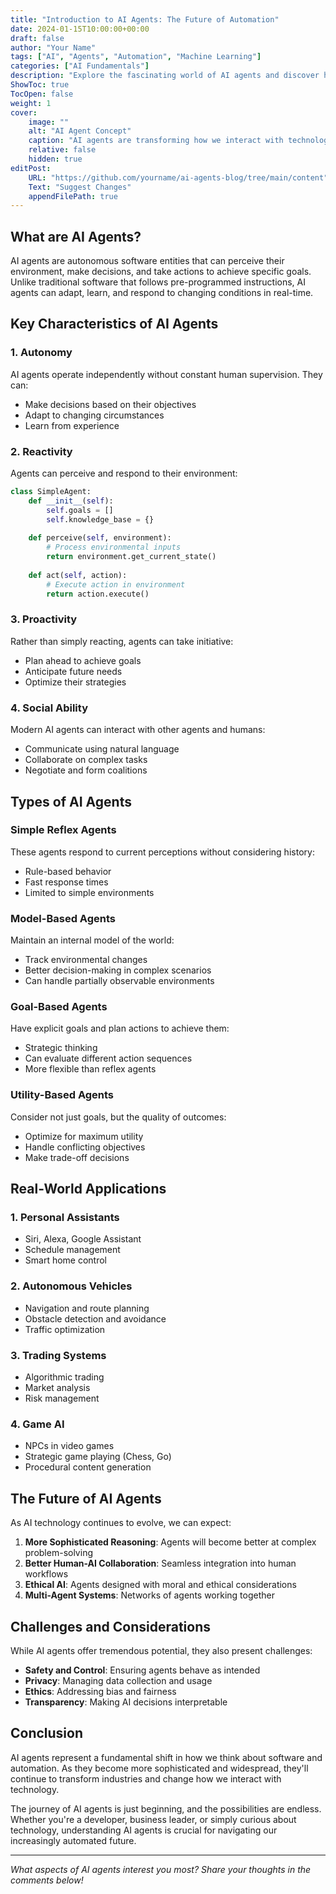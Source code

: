 ```yaml
---
title: "Introduction to AI Agents: The Future of Automation"
date: 2024-01-15T10:00:00+00:00
draft: false
author: "Your Name"
tags: ["AI", "Agents", "Automation", "Machine Learning"]
categories: ["AI Fundamentals"]
description: "Explore the fascinating world of AI agents and discover how they're revolutionizing automation across industries."
ShowToc: true
TocOpen: false
weight: 1
cover:
    image: ""
    alt: "AI Agent Concept"
    caption: "AI agents are transforming how we interact with technology"
    relative: false
    hidden: true
editPost:
    URL: "https://github.com/yourname/ai-agents-blog/tree/main/content"
    Text: "Suggest Changes"
    appendFilePath: true
---
```


## What are AI Agents?

AI agents are autonomous software entities that can perceive their environment, make decisions, and take actions to achieve specific goals. Unlike traditional software that follows pre-programmed instructions, AI agents can adapt, learn, and respond to changing conditions in real-time.

## Key Characteristics of AI Agents

### 1. Autonomy
AI agents operate independently without constant human supervision. They can:
- Make decisions based on their objectives
- Adapt to changing circumstances
- Learn from experience

### 2. Reactivity
Agents can perceive and respond to their environment:
```python
class SimpleAgent:
    def __init__(self):
        self.goals = []
        self.knowledge_base = {}
    
    def perceive(self, environment):
        # Process environmental inputs
        return environment.get_current_state()
    
    def act(self, action):
        # Execute action in environment
        return action.execute()
```

### 3. Proactivity
Rather than simply reacting, agents can take initiative:
- Plan ahead to achieve goals
- Anticipate future needs
- Optimize their strategies

### 4. Social Ability
Modern AI agents can interact with other agents and humans:
- Communicate using natural language
- Collaborate on complex tasks
- Negotiate and form coalitions

## Types of AI Agents

### Simple Reflex Agents
These agents respond to current perceptions without considering history:
- Rule-based behavior
- Fast response times
- Limited to simple environments

### Model-Based Agents
Maintain an internal model of the world:
- Track environmental changes
- Better decision-making in complex scenarios
- Can handle partially observable environments

### Goal-Based Agents
Have explicit goals and plan actions to achieve them:
- Strategic thinking
- Can evaluate different action sequences
- More flexible than reflex agents

### Utility-Based Agents
Consider not just goals, but the quality of outcomes:
- Optimize for maximum utility
- Handle conflicting objectives
- Make trade-off decisions

## Real-World Applications

### 1. Personal Assistants
- Siri, Alexa, Google Assistant
- Schedule management
- Smart home control

### 2. Autonomous Vehicles
- Navigation and route planning
- Obstacle detection and avoidance
- Traffic optimization

### 3. Trading Systems
- Algorithmic trading
- Market analysis
- Risk management

### 4. Game AI
- NPCs in video games
- Strategic game playing (Chess, Go)
- Procedural content generation

## The Future of AI Agents

As AI technology continues to evolve, we can expect:

1. **More Sophisticated Reasoning**: Agents will become better at complex problem-solving
2. **Better Human-AI Collaboration**: Seamless integration into human workflows
3. **Ethical AI**: Agents designed with moral and ethical considerations
4. **Multi-Agent Systems**: Networks of agents working together

## Challenges and Considerations

While AI agents offer tremendous potential, they also present challenges:

- **Safety and Control**: Ensuring agents behave as intended
- **Privacy**: Managing data collection and usage
- **Ethics**: Addressing bias and fairness
- **Transparency**: Making AI decisions interpretable

## Conclusion

AI agents represent a fundamental shift in how we think about software and automation. As they become more sophisticated and widespread, they'll continue to transform industries and change how we interact with technology.

The journey of AI agents is just beginning, and the possibilities are endless. Whether you're a developer, business leader, or simply curious about technology, understanding AI agents is crucial for navigating our increasingly automated future.

---

*What aspects of AI agents interest you most? Share your thoughts in the comments below!*